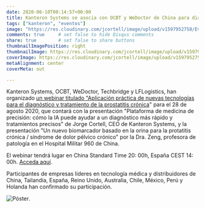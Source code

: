 ```yaml
---
date: 2020-06-10T00:14:57+00:00
title: Kanteron Systems se asocia con OCBT y WeDoctor de China para diagnosticar y tratar la prostatitis
tags: ["kanteron", "eventos"]
image: "https://res.cloudinary.com/jcortell/image/upload/v1597952758/Events/ProstitisWebinar.png"
comments: true     # set false to hide Disqus comments
share: true        # set false to share buttons
thumbnailImagePosition: right
thumbnailImage: https://res.cloudinary.com/jcortell/image/upload/v1597952758/Events/ProstitisWebinar.png
coverImage: https://res.cloudinary.com/jcortell/image/upload/v1597952758/Events/ProstitisWebinar.png
metaAlignment: center
coverMeta: out

---
```


Kanteron Systems, OCBT, WeDoctor, Techbridge y LFLogistics, han organizado [un webinar titulado "Aplicación práctica de nuevas tecnologías para el diagnóstico y tratamiento de la prostatitis crónica](https://hd.guahao.com/u/27793)" para el 28 de agosto 2020, que contará con la presentación "Plataforma de medicina de precisión: cómo la IA puede ayudar a un diagnóstico más rápido y tratamientos precisos" de Jorge Cortell, CEO de Kanteron Systems, y la presentación "Un nuevo biomarcador basado en la orina para la protatitis crónica / síndrome de dolor pélvico crónico" por la Dra. Zeng, profesora de patología en el Hospital Militar 960 de China.

<!--more-->

El webinar tendrá lugar en China Standard Time 20: 00h, España CEST 14: 00h. [Acceda aquí](https://meeting.knowle.cn/live/index/392264551#/player).

Participantes de empresas líderes en tecnología médica y distribuidores de China, Tailandia, España, Reino Unido, Australia, Chile, México, Perú y Holanda han confirmado su participación.

![Póster](https://kano.guahao.com/p19332664391).
